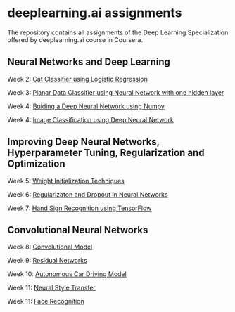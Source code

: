 # deeplearning.ai assignments

The repository contains all assignments of the Deep Learning Specialization offered by deeplearning.ai course in Coursera.

## Neural Networks and Deep Learning

Week 2: [Cat Classifier using Logistic Regression](https://github.com/aribalam/deeplearning.ai-assignments/blob/master/Deep%20Neural%20Networks/week2/logistic_regression.ipynb)

Week 3: [Planar Data Classifier using Neural Network with one hidden layer](https://github.com/aribalam/deeplearning.ai-assignments/blob/master/Deep%20Neural%20Networks/week3/planar_data_classifier.ipynb)

Week 4: [Buiding a Deep Neural Network using Numpy](https://github.com/aribalam/deeplearning.ai-assignments/blob/master/Deep%20Neural%20Networks/week4/Building%20Deep%20Neural%20Network/deep_neural_network.ipynb)

Week 4: [Image Classification using Deep Neural Network](https://github.com/aribalam/deeplearning.ai-assignments/blob/master/Deep%20Neural%20Networks/week4/Image%20Classification/image_classification_using_neural_network.ipynb)

## Improving Deep Neural Networks, Hyperparameter Tuning, Regularization and Optimization

Week 5: [Weight Initialization Techniques](https://github.com/aribalam/deeplearning.ai-assignments/blob/master/Improving%20Neural%20Networks/week1/Initialization/Initialization.ipynb)

Week 6: [Regularizaton and Dropout in Neural Networks](https://github.com/aribalam/deeplearning.ai-assignments/blob/master/Improving%20Neural%20Networks/week1/Regularization/Regularization.ipynb)

Week 7: [Hand Sign Recognition using TensorFlow](https://github.com/aribalam/deeplearning.ai-assignments/blob/master/Improving%20Neural%20Networks/week3/Hand_Sign_Detection.ipynb)

## Convolutional Neural Networks

Week 8: [Convolutional Model](https://github.com/aribalam/deeplearning.ai-assignments/tree/master/Convolutional%20Neural%20Networks/Convolution%20Model)

Week 9: [Residual Networks](https://github.com/aribalam/deeplearning.ai-assignments/tree/master/Convolutional%20Neural%20Networks/Residual%20Networks)

Week 10: [Autonomous Car Driving Model](https://github.com/aribalam/deeplearning.ai-assignments/tree/master/Convolutional%20Neural%20Networks/Autonomous%20Car%20Driving%20Applications)

Week 11: [Neural Style Transfer](https://github.com/aribalam/deeplearning.ai-assignments/tree/master/Convolutional%20Neural%20Networks/Neural%20Style%20Transfer)

Week 11: [Face Recognition](https://github.com/aribalam/deeplearning.ai-assignments/tree/master/Convolutional%20Neural%20Networks/Face%20Recognition)
